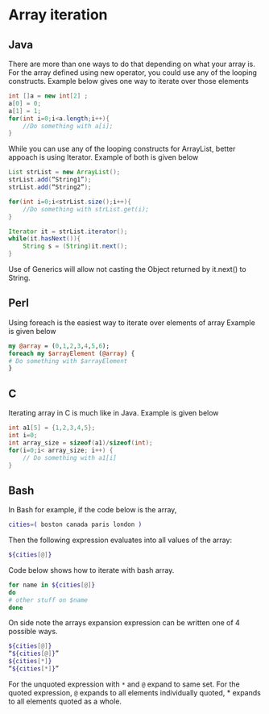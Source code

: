 # Array iteration

## Java
There are more than one ways to do that depending on what your array is. For the array defined using new operator, you could use any of the looping constructs. Example below gives one way to iterate over those elements

```java
int []a = new int[2] ;
a[0] = 0;
a[1] = 1;
for(int i=0;i<a.length;i++){
	//Do something with a[i];
}
```

While you can use any of the looping constructs for ArrayList, better appoach is using Iterator. Example of both is given below

```java
List strList = new ArrayList();
strList.add(“String1”);
strList.add(“String2”);

for(int i=0;i<strList.size();i++){
	//Do something with strList.get(i);
}

Iterator it = strList.iterator();
while(it.hasNext()){
    String s = (String)it.next();
}
```

Use of Generics will allow not casting the Object returned by it.next() to String.

## Perl
Using foreach is the easiest way to iterate over elements of array
Example is given below

```perl
my @array = (0,1,2,3,4,5,6);
foreach my $arrayElement (@array) {
# Do something with $arrayElement
}
```

## C
Iterating array in C is much like in Java. Example is given below

```c
int a1[5] = {1,2,3,4,5};
int i=0;
int array_size = sizeof(a1)/sizeof(int);
for(i=0;i< array_size; i++) {
	// Do something with a1[i]
}
```

## Bash
In Bash for example, if the code below is the array,

```bash
cities=( boston canada paris london )
```

Then the following expression evaluates into all values of the array:

```bash
${cities[@]}
```

Code below shows how to iterate with bash array.

```bash
for name in ${cities[@]}
do
# other stuff on $name
done
```

On side note the arrays expansion expression can be written one of 4 possible ways.

```bash
${cities[@]}
“${cities[@]}”
${cities[*]}
“${cities[*]}”
```
For the unquoted expression with ```*``` and ```@``` expand to same set. For the quoted expression, ```@``` expands to all elements individually quoted, * expands to all elements quoted as a whole.
